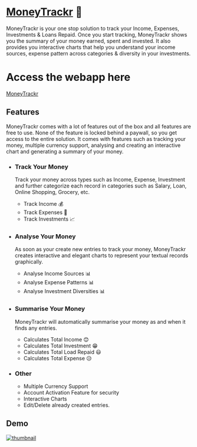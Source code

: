 # [MoneyTrackr](https://moneytrackr-app.herokuapp.com) 💸
MoneyTrackr is your one stop solution to track your Income, Expenses, Investments &amp; Loans Repaid. Once you start tracking, MoneyTrackr shows you the summary of your money earned, spent and invested. It also provides you interactive charts that help you understand your income sources, expense pattern across categories &amp; diversity in your investments.

# Access the webapp here
[MoneyTrackr](https://moneytrackr-app.herokuapp.com)

## Features
MoneyTrackr comes with a lot of features out of the box and all features are free to use. None of the feature is locked behind a paywall, so you get access to the entire solution. It comes with features such as tracking your money, multiple currency support, analysing and creating an interactive chart and generating a summary of your money.

- ### Track Your Money
  Track your money across types such as Income, Expense, Investment and further categorize each record in categories such as Salary, Loan, Online Shopping, Grocery, etc.
  - Track Income 💰
  - Track Expenses 🏧
  - Track Investments 📈

- ### Analyse Your Money
  As soon as your create new entries to track your money, MoneyTrackr creates interactive and elegant charts to represent your textual records graphically.
  - Analyse Income Sources 📊
  - Analyse Expense Patterns 📊
  - Analyse Investment Diversities 📊

- ### Summarise Your Money
  MoneyTrackr will automatically summarise your money as and when it finds any entries.
  - Calculates Total Income 😊
  - Calculates Total Investment 😁
  - Calculates Total Load Repaid 😃
  - Calculates Total Expense 😥

- ### Other
  - Multiple Currency Support
  - Account Activation Feature for security
  - Interactive Charts
  - Edit/Delete already created entries.


## Demo
[![thumbnail](https://user-images.githubusercontent.com/26252867/132318629-7ebcc446-5e9a-438d-9f5a-ca741032a313.png)
](https://youtu.be/JhX3M5UaBVo)
